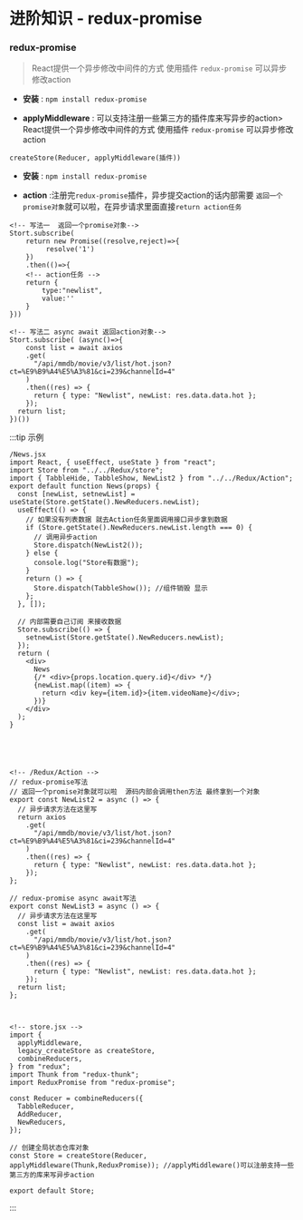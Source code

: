 # 进阶知识 - redux-promise

### redux-promise
>
> React提供一个异步修改中间件的方式 使用插件 `redux-promise` 可以异步修改action

+ **安装** : `npm install redux-promise`

+ **applyMiddleware** : 可以支持注册一些第三方的插件库来写异步的action> React提供一个异步修改中间件的方式 使用插件 `redux-promise` 可以异步修改action

`createStore(Reducer, applyMiddleware(插件))`

+ **安装** : `npm install redux-promise`

+ **action** :注册完`redux-promise`插件，异步提交action的话内部需要 `返回一个promise对象`就可以啦，在异步请求里面直接`return action任务`

```
<!-- 写法一  返回一个promise对象-->
Stort.subscribe( 
    return new Promise((resolve,reject)=>{
         resolve('1') 
    })
    .then(()=>{
    <!-- action任务 -->
    return {
        type:"newlist",
        value:''
    }
}))

<!-- 写法二 async await 返回action对象-->
Stort.subscribe( (async()=>{
    const list = await axios
    .get(
      "/api/mmdb/movie/v3/list/hot.json?ct=%E9%B9%A4%E5%A3%81&ci=239&channelId=4"
    )
    .then((res) => {
      return { type: "Newlist", newList: res.data.data.hot };
    });
  return list;
})())

```

:::tip 示例

```
/News.jsx
import React, { useEffect, useState } from "react";
import Store from "../../Redux/store";
import { TabbleHide, TabbleShow, NewList2 } from "../../Redux/Action";
export default function News(props) {
  const [newList, setnewList] = useState(Store.getState().NewReducers.newList);
  useEffect(() => {
    // 如果没有列表数据 就去Action任务里面调用接口异步拿到数据
    if (Store.getState().NewReducers.newList.length === 0) {
      // 调用异步action
      Store.dispatch(NewList2());
    } else {
      console.log("Store有数据");
    }
    return () => {
      Store.dispatch(TabbleShow()); //组件销毁 显示
    };
  }, []);

  // 内部需要自己订阅 来接收数据
  Store.subscribe(() => {
    setnewList(Store.getState().NewReducers.newList);
  });
  return (
    <div>
      News
      {/* <div>{props.location.query.id}</div> */}
      {newList.map((item) => {
        return <div key={item.id}>{item.videoName}</div>;
      })}
    </div>
  );
}





<!-- /Redux/Action -->
// redux-promise写法
// 返回一个promise对象就可以啦  源码内部会调用then方法 最终拿到一个对象
export const NewList2 = async () => {
  // 异步请求方法在这里写
  return axios
    .get(
      "/api/mmdb/movie/v3/list/hot.json?ct=%E9%B9%A4%E5%A3%81&ci=239&channelId=4"
    )
    .then((res) => {
      return { type: "Newlist", newList: res.data.data.hot };
    });
};

// redux-promise async await写法
export const NewList3 = async () => {
  // 异步请求方法在这里写
  const list = await axios
    .get(
      "/api/mmdb/movie/v3/list/hot.json?ct=%E9%B9%A4%E5%A3%81&ci=239&channelId=4"
    )
    .then((res) => {
      return { type: "Newlist", newList: res.data.data.hot };
    });
  return list;
};



<!-- store.jsx -->
import {
  applyMiddleware,
  legacy_createStore as createStore,
  combineReducers,
} from "redux";
import Thunk from "redux-thunk";
import ReduxPromise from "redux-promise";

const Reducer = combineReducers({
  TabbleReducer,
  AddReducer,
  NewReducers,
});

// 创建全局状态仓库对象
const Store = createStore(Reducer, applyMiddleware(Thunk,ReduxPromise)); //applyMiddleware()可以注册支持一些第三方的库来写异步action

export default Store;
```

:::
